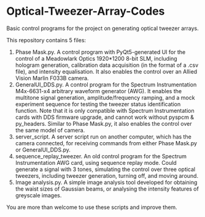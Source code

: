 # Optical-Tweezer-Array-Codes
Basic control programs for the project on generating optical tweezer arrays. 

This repository contains 5 files:

1. Phase Mask.py. A control program with PyQt5-generated UI for the control of a Meadowlark Optics 1920*1200 8-bit SLM, including hologram generation, calibration data acquisition (in the format of a .csv file), and intensity equalisation. It also enables the control over an Allied Vision Marlin F033B camera.
2. GeneralUI_DDS.py. A control program for the Spectrum Instrumentation M4x-6631-x4 arbitrary waveform generator (AWG). It enables the multitone signal generation, amplitude/frequency ramping, and a mock experiment sequence for testing the tweezer status identification function. Note that it is only compatible with Spectrum Instrumentation cards with DDS firmware upgrade, and cannot work without pyspcm & py_headers. Similar to Phase Mask.py, it also enables the control over the same model of camera.
3. server_script. A server script run on another computer, which has the camera connected, for receiving commands from either Phase Mask.py or GeneralUI_DDS.py.
4. sequence_replay_tweezer. An old control program for the Spectrum Instrumentation AWG card, using sequence replay mode. Could generate a signal with 3 tones, simulating the control over three optical tweezers, including tweezer generation, turning off, and moving around.
5. Image analysis.py. A simple image analysis tool developed for obtaining the waist sizes of Gaussian beams, or analysing the intensity features of greyscale images.

You are more than welcome to use these scripts and improve them. 
